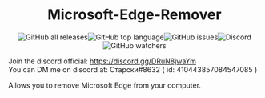 <h1 align=center > Microsoft-Edge-Remover </h1>
<p align=center>
<img align=center alt="GitHub all releases" src="https://img.shields.io/github/downloads/Starsky-pil/Microsoft-Edge-Remover/total?style=for-the-badge"><img align=center alt="GitHub top language" src="https://img.shields.io/github/languages/top/Starsky-pil/Microsoft-Edge-Remover?style=for-the-badge"><img align=center alt="GitHub issues"
src="https://img.shields.io/github/issues/Starsky-pil/Microsoft-Edge-Remover?style=for-the-badge"><img align=center alt="Discord"
src="https://img.shields.io/github/watchers/Starsky-pil/Microsoft-Edge-Remover?style=for-the-badge"><img align=center alt="GitHub watchers" >
</p>
Join the discord official: <a href="https://discord.gg/DRuN8jwaYm">https://discord.gg/DRuN8jwaYm</a><br>
You can DM me on discord at: Старски#8632 ( id: 410443857084547085 )


Allows you to remove Microsoft Edge from your computer.
